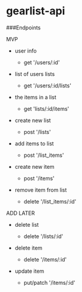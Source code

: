 # gearlist-api

###Endpoints

MVP

- user info
  - get '/users/:id'

- list of users lists
  - get '/users/:id/lists'

- the items in a list
  - get 'lists/:id/items'

- create new list
  - post '/lists'

- add items to list
  - post '/list_items'

- create new item
  - post '/items'

- remove item from list
  - delete '/list_items/:id'

ADD LATER

- delete list
  - delete '/lists/:id'

- delete item
  - delete '/items/:id'

- update item
  - put/patch '/items/:id'
